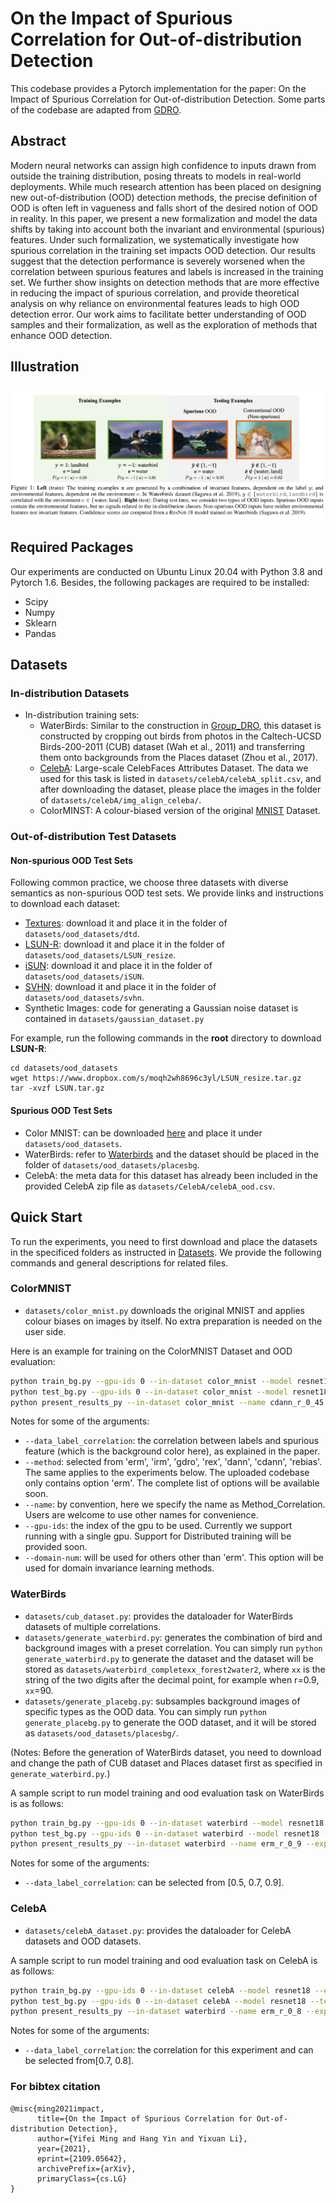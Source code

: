
# On the Impact of Spurious Correlation for Out-of-distribution Detection
This codebase provides a Pytorch implementation for the paper: On the Impact of Spurious Correlation for Out-of-distribution Detection. Some parts of the codebase are adapted from [GDRO](https://github.com/kohpangwei/group_DRO).

## Abstract
Modern neural networks can assign high confidence to inputs drawn from outside the training distribution, posing threats to models in real-world deployments. While much research attention has been placed on designing new out-of-distribution (OOD) detection methods, the precise definition of OOD is often left in vagueness and falls short of the desired notion of OOD in reality. In this paper, we present a new formalization and model the data shifts by taking into account both the invariant and environmental (spurious) features. Under such formalization, we systematically investigate how spurious correlation in the training set impacts OOD detection. Our results suggest that the detection performance is severely worsened when the correlation between spurious features and labels is increased in the training set. We further show insights on detection methods that are more effective in reducing the impact of spurious correlation, and  provide theoretical analysis on why reliance on environmental features leads to high OOD detection error.  Our work aims to facilitate better understanding of OOD samples and their formalization, as well as the exploration of methods that enhance OOD detection.

## Illustration
![main](main.png)

## Required Packages
Our experiments are conducted on Ubuntu Linux 20.04 with Python 3.8 and Pytorch 1.6. Besides, the following packages are required to be installed:
* Scipy
* Numpy
* Sklearn
* Pandas

## Datasets
### In-distribution Datasets

- In-distribution training sets:
  - WaterBirds:  Similar to the construction in [Group_DRO](https://github.com/kohpangwei/group_DRO), this dataset is constructed by cropping out birds from photos in the Caltech-UCSD Birds-200-2011 (CUB) dataset (Wah et al., 2011) and transferring them onto backgrounds from the Places dataset (Zhou et al., 2017).
  - [CelebA](http://mmlab.ie.cuhk.edu.hk/projects/CelebA.html): Large-scale CelebFaces Attributes Dataset. The data we used for this task is listed in `datasets/celebA/celebA_split.csv`, and after downloading the dataset, please place the images in the folder of `datasets/celebA/img_align_celeba/`. 
  - ColorMINST:  A colour-biased version of the original [MNIST](http://yann.lecun.com/exdb/mnist/) Dataset. 

### Out-of-distribution Test Datasets

####  Non-spurious OOD Test Sets

Following common practice, we choose three datasets with diverse semantics as non-spurious OOD test sets. We provide links and instructions to download each dataset:
* [Textures](https://www.robots.ox.ac.uk/~vgg/data/dtd/download/dtd-r1.0.1.tar.gz): download it and place it in the folder of `datasets/ood_datasets/dtd`.
* [LSUN-R](https://www.dropbox.com/s/moqh2wh8696c3yl/LSUN_resize.tar.gz): download it and place it in the folder of `datasets/ood_datasets/LSUN_resize`.
* [iSUN](https://www.dropbox.com/s/ssz7qxfqae0cca5/iSUN.tar.gz): download it and place it in the folder of `datasets/ood_datasets/iSUN`.
* [SVHN](http://ufldl.stanford.edu/housenumbers/test_32x32.mat): download it and place it in the folder of `datasets/ood_datasets/svhn`. 
* Synthetic Images: code for generating a Gaussian noise dataset is contained in `datasets/gaussian_dataset.py`

For example, run the following commands in the **root** directory to download **LSUN-R**:
```
cd datasets/ood_datasets
wget https://www.dropbox.com/s/moqh2wh8696c3yl/LSUN_resize.tar.gz
tar -xvzf LSUN.tar.gz
```

#### Spurious OOD Test Sets
* Color MNIST: can be downloaded [here](https://www.dropbox.com/s/kqqm9doda33f4tt/partial_color_mnist_0%261.zip?dl=0) and place it under `datasets/ood_datasets`.
* WaterBirds: refer to [Waterbirds](#WaterBirds) and the dataset should be placed in the folder of `datasets/ood_datasets/placesbg`.
* CelebA: the meta data for this dataset has already been included in the provided CelebA zip file as `datasets/CelebA/celebA_ood.csv`.


## Quick Start
To run the experiments, you need to first download and place the datasets in the specificed folders as instructed in [Datasets](#Datasets). We provide the following commands and general descriptions for related files.

### ColorMNIST
* `datasets/color_mnist.py` downloads the original MNIST and applies colour biases on images by itself. No extra preparation is needed on the user side.

Here is an example for training on the ColorMNIST Dataset and OOD evaluation:
```bash
python train_bg.py --gpu-ids 0 --in-dataset color_mnist --model resnet18 --epochs 30 --save-epoch 10 --data_label_correlation 0.45 --domain-num 8 --method erm --name erm_r_0_45 --exp-name cdann_r_0_45_2021-08-31
python test_bg.py --gpu-ids 0 --in-dataset color_mnist --model resnet18 --test_epochs 30 --data_label_correlation 0.45 --method cdann --name cdann_r_0_45 --exp-name cdann_r_0_45_2021-08-31
python present_results_py --in-dataset color_mnist --name cdann_r_0_45 --exp-name cdann_r_0_45_2021-08-31 --test_epochs 30
```
Notes for some of the arguments:
* `--data_label_correlation`: the correlation between labels and spurious feature (which is the background color here), as explained in the paper.
* `--method`: selected from 'erm', 'irm', 'gdro', 'rex', 'dann', 'cdann', 'rebias'. The same applies to the experiments below. The uploaded codebase only contains option 'erm'. The complete list of options will be available soon.
* `--name`: by convention, here we specify the name as Method_Correlation. Users are welcome to use other names for convenience.
* `--gpu-ids`: the index of the gpu to be used. Currently we support running with a single gpu. Support for Distributed training will be provided soon.
* `--domain-num`: will be used for others other than 'erm'. This option will be used for domain invariance learning methods.
### WaterBirds
* `datasets/cub_dataset.py`: provides the dataloader for WaterBirds datasets of multiple correlations.
* `datasets/generate_waterbird.py`: generates the combination of bird and background images with a preset correlation. You can simply run `python generate_waterbird.py` to generate the dataset and the dataset will be stored as `datasets/waterbird_completexx_forest2water2`, where `xx` is the string of the two digits after the decimal point, for example when r=0.9, `xx`=90.
* `datasets/generate_placebg.py`: subsamples background images of specific types as the OOD data. You can simply run `python generate_placebg.py` to generate the OOD dataset, and it will be stored as `datasets/ood_datasets/placesbg/`.

(Notes: Before the generation of WaterBirds dataset, you need to download and change the path of CUB dataset and Places dataset first as specified in `generate_waterbird.py`.)

A sample script to run model training and ood evaluation task on WaterBirds is as follows:
```bash
python train_bg.py --gpu-ids 0 --in-dataset waterbird --model resnet18 --epochs 30 --save-epoch 10  --data_label_correlation 0.9 --domain-num 4 --method erm --name erm_r_0_9 --exp-name erm_r_0_9_2021-08-31
python test_bg.py --gpu-ids 0 --in-dataset waterbird --model resnet18 --test_epochs 30 --data_label_correlation 0.9 --method erm --name erm_r_0_9 --exp-name erm_r_0_9_2021-08-31
python present_results_py --in-dataset waterbird --name erm_r_0_9 --exp-name erm_r_0_9_2021-08-31 --test_epochs 30
```
Notes for some of the arguments:
* `--data_label_correlation`: can be selected from [0.5, 0.7, 0.9].

### CelebA
* `datasets/celebA_dataset.py`: provides the dataloader for CelebA datasets and OOD datasets.

A sample script to run model training and ood evaluation task on CelebA is as follows:
```bash
python train_bg.py --gpu-ids 0 --in-dataset celebA --model resnet18 --epochs 30 --save-epoch 10  --data_label_correlation 0.8 --domain-num 4 --method erm --name erm_r_0_8 --exp-name erm_r_0_8_2021-08-31
python test_bg.py --gpu-ids 0 --in-dataset celebA --model resnet18 --test_epochs 30 --data_label_correlation 0.8 --method erm --name erm_r_0_8 --exp-name erm_r_0_8_2021-08-31
python present_results_py --in-dataset waterbird --name erm_r_0_8 --exp-name erm_r_0_8_2021-08-31 --test_epochs 30
```
Notes for some of the arguments:
* `--data_label_correlation`: the correlation for this experiment and can be selected from[0.7, 0.8].

### For bibtex citation

```
@misc{ming2021impact,
      title={On the Impact of Spurious Correlation for Out-of-distribution Detection}, 
      author={Yifei Ming and Hang Yin and Yixuan Li},
      year={2021},
      eprint={2109.05642},
      archivePrefix={arXiv},
      primaryClass={cs.LG}
}
```
